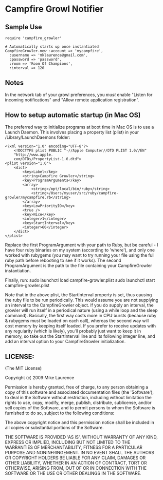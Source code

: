# Campfire Growl Notifier

## Sample Use
    require 'campfire_growler'

    # Automatically starts up once instantiated
    CampfireGrowler.new :account => 'mycampfire', 
      :username => 'mklaurence@gmail.com', 
      :password => 'password', 
      :room => 'Room Of Champions',
      :interval => 120

## Notes

In the network tab of your growl preferences, you *must* enable "Listen for incoming notifications" and "Allow remote application registration".

## How to setup automatic startup (in Mac OS)

The preferred way to initialize programs at boot time in Mac OS is to use a Launch Daemon. This involves placing a property list (plist) in your /Library/LaunchDaemons folder:

    <?xml version="1.0" encoding="UTF-8"?>
    	<!DOCTYPE plist PUBLIC "-//Apple Computer//DTD PLIST 1.0//EN"
    	"http://www.apple.
    	com/DTDs/PropertyList-1.0.dtd">
    <plist version="1.0">
    	<dict>  
    		<key>Label</key>
    		<string>Campfire Growler</string>
    		<key>ProgramArguments</key>
    		<array>
    			<string>/opt/local/bin/ruby</string>
    			<string>/Users/myuser/src/ruby/campfire-growler/mycampfire.rb</string>
    		</array>
    		<key>LowPriorityIO</key>
    		<true />
    		<key>Nice</key>
    		<integer>1</integer>
    		<key>StartInterval</key>
    		<integer>60</integer>
    	</dict>
    </plist>

Replace the first ProgramArgument with your path to Ruby, but be careful - I have four ruby binaries on my system (according to 'where'), and only one worked with rubygems (you may want to try running your file using the full ruby path before rebooting to see if it works). The second ProgramArgument is the path to the file containing your CampfireGrowler instantiation.

Finally, run:
    sudo launchctl load campfire-growler.plist
    sudo launchctl start campfire-growler.plist
    
Note that in the above plist, the StartInterval property is set, thus causing the ruby file to be run periodically. This would assume you are not supplying an interval to the CampfireGrowler object. If you do supply an interval, the growler will run itself in a periodical nature (using a while loop and the sleep command). Basically, the first way costs more in CPU bursts (because ruby & rubygems must be loaded on each call), whereas the second way will cost memory by keeping itself loaded. If you prefer to receive updates with any regularity (which is likely), you'll probably just want to keep it in memory, so take out the StartInterval line and its following integer line, and add an interval option to your CampfireGrowler initialization.

## LICENSE:

(The MIT License)

Copyright (c) 2009 Mike Laurence

Permission is hereby granted, free of charge, to any person obtaining
a copy of this software and associated documentation files (the
'Software'), to deal in the Software without restriction, including
without limitation the rights to use, copy, modify, merge, publish,
distribute, sublicense, and/or sell copies of the Software, and to
permit persons to whom the Software is furnished to do so, subject to
the following conditions:

The above copyright notice and this permission notice shall be
included in all copies or substantial portions of the Software.

THE SOFTWARE IS PROVIDED 'AS IS', WITHOUT WARRANTY OF ANY KIND,
EXPRESS OR IMPLIED, INCLUDING BUT NOT LIMITED TO THE WARRANTIES OF
MERCHANTABILITY, FITNESS FOR A PARTICULAR PURPOSE AND NONINFRINGEMENT.
IN NO EVENT SHALL THE AUTHORS OR COPYRIGHT HOLDERS BE LIABLE FOR ANY
CLAIM, DAMAGES OR OTHER LIABILITY, WHETHER IN AN ACTION OF CONTRACT,
TORT OR OTHERWISE, ARISING FROM, OUT OF OR IN CONNECTION WITH THE
SOFTWARE OR THE USE OR OTHER DEALINGS IN THE SOFTWARE.
